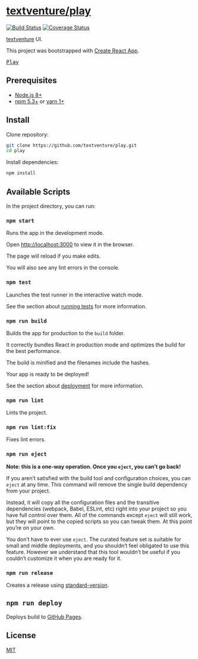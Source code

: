 # [textventure/play](https://textventure.github.io/play/)

[![Build Status](https://github.com/textventure/play/workflows/build/badge.svg?branch=master)](https://github.com/textventure/play/actions?query=workflow%3Abuild)
[![Coverage Status](https://coveralls.io/repos/github/textventure/play/badge.svg?branch=master)](https://coveralls.io/github/textventure/play?branch=master)

[textventure](https://textventure.github.io/) UI.

This project was bootstrapped with [Create React App](https://github.com/facebook/create-react-app).

<kbd>[Play](https://textventure.github.io/play/)</kbd>

## Prerequisites

- [Node.js 8+](https://nodejs.org/en/download/)
- [npm 5.3+](https://www.npmjs.com/get-npm) or [yarn 1+](https://yarnpkg.com/en/docs/install)

## Install

Clone repository:

```sh
git clone https://github.com/textventure/play.git
cd play
```

Install dependencies:

```sh
npm install
```

## Available Scripts

In the project directory, you can run:

### `npm start`

Runs the app in the development mode.

Open [http://localhost:3000](http://localhost:3000) to view it in the browser.

The page will reload if you make edits.

You will also see any lint errors in the console.

### `npm test`

Launches the test runner in the interactive watch mode.

See the section about [running tests](https://facebook.github.io/create-react-app/docs/running-tests) for more information.

### `npm run build`

Builds the app for production to the `build` folder.

It correctly bundles React in production mode and optimizes the build for the best performance.

The build is minified and the filenames include the hashes.

Your app is ready to be deployed!

See the section about [deployment](https://facebook.github.io/create-react-app/docs/deployment) for more information.

### `npm run lint`

Lints the project.

### `npm run lint:fix`

Fixes lint errors.

### `npm run eject`

**Note: this is a one-way operation. Once you `eject`, you can’t go back!**

If you aren’t satisfied with the build tool and configuration choices, you can `eject` at any time. This command will remove the single build dependency from your project.

Instead, it will copy all the configuration files and the transitive dependencies (webpack, Babel, ESLint, etc) right into your project so you have full control over them. All of the commands except `eject` will still work, but they will point to the copied scripts so you can tweak them. At this point you’re on your own.

You don’t have to ever use `eject`. The curated feature set is suitable for small and middle deployments, and you shouldn’t feel obligated to use this feature. However we understand that this tool wouldn’t be useful if you couldn’t customize it when you are ready for it.

### `npm run release`

Creates a release using [standard-version](https://github.com/conventional-changelog/standard-version).

## `npm run deploy`

Deploys build to [GitHub Pages](https://pages.github.com).

## License

[MIT](LICENSE)
